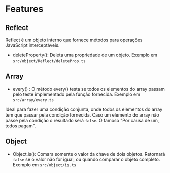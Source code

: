 # Features

## Reflect

Reflect é um objeto interno que fornece métodos para operações JavaScript interceptáveis.

- deleteProperty(): Deleta uma propriedade de um objeto. Exemplo em `src/object/Reflect/deleteProp.ts`

## Array

- every() : O método every() testa se todos os elementos do array passam pelo teste implementado pela função fornecida. Exemplo em `src/array/every.ts`

Ideal para fazer uma condição conjunta, onde todos os elementos do array tem que passar pela condição fornecida. Caso um elemento do array não passe pela condição o resultado será `false`. O famoso "Por causa de um, todos pagam".

## Object

- Object.is(): Comara somente o valor da chave de dois objetos. Retornará `false` se o valor não for igual, ou quando comparar o objeto completo. Exemplo em `src/object/is.ts`